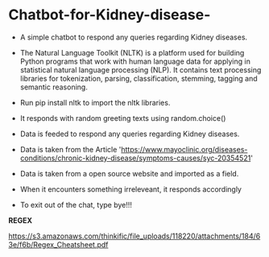 # Chatbot-for-Kidney-disease-
- A simple chatbot to respond any queries regarding Kidney diseases. 

- The Natural Language Toolkit (NLTK) is a platform used for building Python programs that work with human language data for applying in statistical natural language processing (NLP). It contains text processing libraries for tokenization, parsing, classification, stemming, tagging and semantic reasoning.

- Run pip install nltk to import the nltk libraries.

- It responds with random greeting texts using random.choice()

- Data is feeded to respond any queries regarding Kidney diseases.

- Data is taken from the Article 'https://www.mayoclinic.org/diseases-conditions/chronic-kidney-disease/symptoms-causes/syc-20354521'

- Data is taken from a open source website and imported as a field. 

- When it encounters something irreleveant, it responds accordingly 

- To exit out of the chat, type bye!!!

<b> REGEX </b>

https://s3.amazonaws.com/thinkific/file_uploads/118220/attachments/184/63e/f6b/Regex_Cheatsheet.pdf
